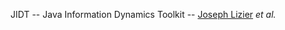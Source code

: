 JIDT -- Java Information Dynamics Toolkit -- [Joseph Lizier](mailto:joseph.lizier_at_gmail.com) _et al._